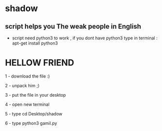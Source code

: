 # shadow
script helps you The weak people in English
--------------

 -  script need python3 to work , if you dont have python3 type in terminal : apt-get install python3

# HELLOW FRIEND 

1 - download the file :)

2 - unpack him ;)

3 - put the file in your desktop

4 - open new terminal

5 - type cd Desktop/shadow


6 - type python3 gamil.py
